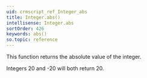 ```yaml
---
uid: crmscript_ref_Integer_abs
title: Integer.abs()
intellisense: Integer.abs
sortOrder: 426
keywords: abs()
so.topic: reference
---
```


This function returns the absolute value of the integer.

Integers 20 and -20 will both return 20.



